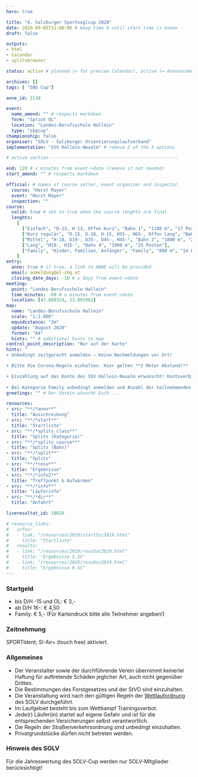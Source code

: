 ```yaml
---
hero: true

title: "4. Salzburger Sportvoglcup 2020"
date: 2020-09-05T11:00:00 # keep time 0 until start time is known
draft: false

outputs:
- html
- Calendar
- splitsbrowser

status: active # planned (= for preview Calendar), active (= Announcement...), done (=Results...), canceled (for canceled events)

archives: []
tags: [ "SBG Cup"]

anne_id: 3130

event:
  name_amend: "" # respects markdown
  form: "Sprint OL"
  location: "Landes-Berufsschule Hallein"
  type: "sbgcup"
championship: false
organiser: "SOLV - Salzburger Orientierungslaufverband"
implementation: "SSV Hallein-Neualm" # remove 2 of the 3 options

# active section ------------------------------------------------

end: 120 # x minutes from event->date (remove if not needed)
start_amend: "" # respects markdown

official: # names of course setter, event organizer and inspector
  course: "Horst Mayer"
  event: "Horst Mayer"
  inspection: ""
course:
  valid: true # set to true when the course lenghts are final
  lenghts:
    [
      ["Einfach", "D-13, H-13, Offen Kurz", "Bahn 1", "1100 m", "17 Posten"],
      ["Kurz regulär", "D-15, D-18, H-15, H55-, H65-, Offen Lang", "Bahn 2", "1700 m", "21 Posten"],
      ["Mittel", "H-18, D19-, D35-, D45-, H45-", "Bahn 3", "1800 m", "24 Posten"],
      ["Lang", "H19-, H35-", "Bahn 4", "1900 m", "25 Posten"],
      ["Family", "Kinder, Familien, Anfänger", "Family", "800 m", "14 Posten"]
    ]
entry:
  anne: true # if true, a link to ANNE will be provided
  email: anmeldung@ol-sbg.at
  closing_date_days: -10 # x days from event->date
meeting:
  point: "Landes-Berufsschule Hallein"
  time_minutes: -60 # x minutes from event->date
  location: [47.689324, 13.091962]
map:
  name: "Landes-Berufsschule Hallein"
  scale: "1:2.000"
  equidistance: "2m"
  update: "August 2020"
  format: "A4"
  hints: "" # additional hints to map
control_point_description: "Nur auf der Karte"
hints: "
+ Unbedingt zeitgerecht anmelden – Keine Nachmeldungen vor Ort!

+ Bitte die Corona-Regeln einhalten. Hier gelten **2 Meter Abstand!**

+ Einzahlung auf das Konto des SSV Hallein-Neualm erwünscht! Kontoverbindung: IBAN: AT48 3502 2000 0201 0148
  
+ Bei Kategorie Family unbedingt anmelden und Anzahl der teilnehmenden Familienmitglieder angeben!"
greetings: "" # Der Verein wünscht Euch ...

resources:
- src: "**/*anno**"
  title: "Ausschreibung"
- src: "**/*start**"
  title: "Startliste"
- src: "**/*splits_class**"
  title: "Splits (Kategorie)"
- src: "**/*splits_course**"
  title: "Splits (Bahn)"
- src: "**/*split**"
  title: "Splits"
- src: "**/*resu**"
  title: "Ergebnisse"
- src: "**/*info2**"
  title: "Treffpunkt & Aufwärmen"
- src: "**/*info**"
  title: "Läuferinfo"
- src: "**/*dir**"
  title: "Anfahrt"

liveresultat_id: 18020

# resource_links:
#   infos:
#   - link: "/resources/2019/start5sc2019.html"
#     title: "Startliste"
#   results:
#   - link: "/resources/2019/resu5sc2019.html"
#     title: "Ergebnisse 5.SC"
#   - link: "/resources/2019/resu6sc2019.html"
#     title: "Ergebnisse 6.SC"
---
```


### Startgeld

- bis D/H -15 und OL: € 3,-
- ab D/H 16-: € 4,50
- Family: € 5,- (Für Kartendruck bitte alle Teilnehmer angeben!)

### Zeitnehmung

SPORTIdent; SI-Air+ (touch free) aktiviert.

### Allgemeines

- Der Veranstalter sowie der durchführende Verein übernimmt keinerlei Haftung für auftretende Schäden jeglicher Art, auch nicht gegenüber Dritten.
- Die Bestimmungen des Forstgesetzes und der StVO sind einzuhalten.
- Die Veranstaltung wird nach den gültigen Regeln der [Wettlaufordnung](../../wettlaufordnung) des SOLV durchgeführt.
- Im Laufgebiet besteht bis zum Wettkampf Trainingsverbot.
- Jede\(r) Läufer(in) startet auf eigene Gefahr und ist für die entsprechenden Versicherungen selbst verantwortlich.
- Die Regeln der Straßenverkehrsordnung sind unbedingt einzuhalten.
- Privatgrundstücke dürfen nicht betreten werden.

### Hinweis des SOLV

Für die Jahreswertung des SOLV-Cup werden nur SOLV-Mitglieder berücksichtigt!
